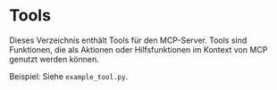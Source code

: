 # Tools

Dieses Verzeichnis enthält Tools für den MCP-Server. Tools sind Funktionen, die als Aktionen oder Hilfsfunktionen im Kontext von MCP genutzt werden können.

Beispiel: Siehe `example_tool.py`.